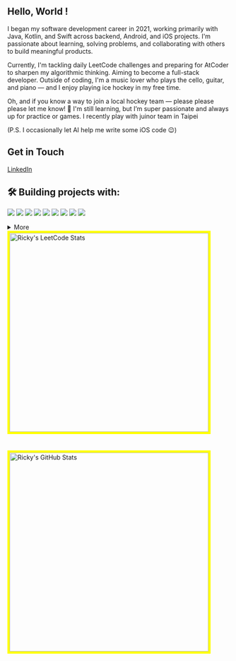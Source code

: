 ## Hello, World ! 

I began my software development career in 2021, working primarily with Java, Kotlin, and Swift across backend, Android, and iOS projects.
I'm passionate about learning, solving problems, and collaborating with others to build meaningful products.

Currently, I'm tackling daily LeetCode challenges and preparing for AtCoder to sharpen my algorithmic thinking. Aiming to become a full-stack developer.
Outside of coding, I'm a music lover who plays the cello, guitar, and piano — and I enjoy playing ice hockey in my free time.

Oh, and if you know a way to join a local hockey team — please please please let me know! 🏒
I'm still learning, but I’m super passionate and always up for practice or games.
I recently play with juinor team in Taipei

(P.S. I occasionally let AI help me write some iOS code 😉)


## Get in Touch

[LinkedIn](https://linkedin.com/in/rickyhsieh0302/)

## 🛠️ **Building projects with:**
![](https://img.shields.io/badge/Language-JavaScript-informational?style=flat&logo=JavaScript&logoColor=white&color=ebc334)
![](https://img.shields.io/badge/Language-Java-informational?style=flat&logo=Java&logoColor=white&color=4AB197)
![](https://img.shields.io/badge/Framework-SpringBoot-informational?style=flat&logo=Spring&logoColor=white&color=4AB197)
![](https://img.shields.io/badge/Code-Html-informational?style=flat&logo=Html&logoColor=white&color=4AB197)
![](https://img.shields.io/badge/Code-CSS-informational?style=flat&logo=Css&logoColor=white&color=4AB197)
![](https://img.shields.io/badge/Cloud-AWS-informational?style=flat&logo=AWS&logoColor=white&color=4AB197)
![](https://img.shields.io/badge/Tools-Docker-informational?style=flat&logo=Docker&logoColor=white&color=4AB197)
![](https://img.shields.io/badge/Tools-Intellij-informational?style=flat&logo=Intellij&logoColor=white&color=4AB197)
![](https://img.shields.io/badge/Tools-GithubAction-informational?style=Github&logo=Intellij&logoColor=white&color=4AB197)
<details>
<summary>More</summary>
<br>

![](https://img.shields.io/badge/Framework-SwiftUI-informational?style=flat&logo=Swift&logoColor=white&color=4AB197)
![](https://img.shields.io/badge/Language-Go-informational?style=flat&logo=Go&logoColor=white&color=4AB197)
![](https://img.shields.io/badge/Language-Kotlin-informational?style=flat&logo=Kotlin&logoColor=white&color=4AB197)

</details>
<div style="display: flex;">
  <div style="display: flex; flex-direction: column;">
    <img style="border: 5px solid yellow;margin-bottom: 20px;" src="https://leetcard.jacoblin.cool/ricky_hsieh?theme=dark&font=Moon%20Dance&ext=heatmap" alt="Ricky's LeetCode Stats" width="450"/>
    <br>
    <img style="border: 5px solid yellow;" src="https://github-readme-stats.vercel.app/api?username=RickyHsieh&show_icons=true&border_color=6f6f6f&theme=neon#gh-dark-mode-only" alt="Ricky's GitHub Stats" width="450"/>
  </div>
</div>
